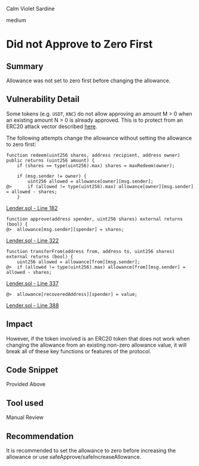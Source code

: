 Calm Violet Sardine

medium

# Did not Approve to Zero First
## Summary

Allowance was not set to zero first before changing the allowance.

## Vulnerability Detail

Some tokens (e.g. `USDT`, `KNC`) do not allow approving an amount M > 0 when an existing amount N > 0 is already approved. This is to protect from an ERC20 attack vector described [here](https://docs.google.com/document/d/1YLPtQxZu1UAvO9cZ1O2RPXBbT0mooh4DYKjA_jp-RLM/edit#heading=h.b32yfk54vyg9).

The following attempts change the allowance without setting the allowance to zero first:

```solidity
function redeem(uint256 shares, address recipient, address owner) public returns (uint256 amount) {
    if (shares == type(uint256).max) shares = maxRedeem(owner);

    if (msg.sender != owner) {
        uint256 allowed = allowance[owner][msg.sender];
@>      if (allowed != type(uint256).max) allowance[owner][msg.sender] = allowed - shares;
    }
```

[Lender.sol - Line 182](https://github.com/sherlock-audit/2023-10-aloe/blob/main/aloe-ii/core/src/Lender.sol#L182)

```solidity
function approve(address spender, uint256 shares) external returns (bool) {
@>  allowance[msg.sender][spender] = shares;
```

[Lender.sol - Line 322](https://github.com/sherlock-audit/2023-10-aloe/blob/main/aloe-ii/core/src/Lender.sol#L322)

```solidity
function transferFrom(address from, address to, uint256 shares) external returns (bool) {
    uint256 allowed = allowance[from][msg.sender];
@>  if (allowed != type(uint256).max) allowance[from][msg.sender] = allowed - shares;
```

[Lender.sol - Line 337](https://github.com/sherlock-audit/2023-10-aloe/blob/main/aloe-ii/core/src/Lender.sol#L337)

```solidity
@>  allowance[recoveredAddress][spender] = value;
```

[Lender.sol - Line 388](https://github.com/sherlock-audit/2023-10-aloe/blob/main/aloe-ii/core/src/Lender.sol#L388)

## Impact

However, if the token involved is an ERC20 token that does not work when changing the allowance from an existing non-zero allowance value, it will break all of these key functions or features of the protocol.

## Code Snippet

Provided Above

## Tool used

Manual Review

## Recommendation

It is recommended to set the allowance to zero before increasing the allowance or use safeApprove/safeIncreaseAllowance.